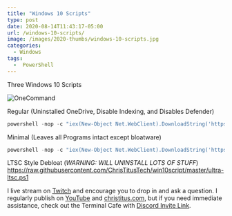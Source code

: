 ```yaml
---
title: "Windows 10 Scripts"
type: post
date: 2020-08-14T11:43:17-05:00
url: /windows-10-scripts/
image: /images/2020-thumbs/windows-10-scripts.jpg
categories:
  - Windows
tags:
  -  PowerShell
---
```

Three Windows 10 Scripts
<!--more-->

![OneCommand](/images/onecommand.png)

Regular (Uninstalled OneDrive, Disable Indexing, and Disables Defender)

```Powershell
powershell -nop -c "iex(New-Object Net.WebClient).DownloadString('https://git.io/JJ8R4')"
```

Minimal (Leaves all Programs intact except bloatware)

```Powershell
powershell -nop -c "iex(New-Object Net.WebClient).DownloadString('https://git.io/JJ5qc')"
```

LTSC Style Debloat (*WARNING: WILL UNINSTALL LOTS OF STUFF*)  
<https://raw.githubusercontent.com/ChrisTitusTech/win10script/master/ultra-ltsc.ps1>


I live stream on [Twitch][1] and encourage you to drop in and ask a question. I regularly publish on [YouTube][2] and [christitus.com][3], but if you need immediate assistance, check out the Terminal Cafe with [Discord Invite Link][4].

 [1]: https://twitch.tv/christitustech
 [2]: https://www.youtube.com/c/ChrisTitusTech
 [3]: https://christitus.com/
 [4]: https://christitus.com/discord

